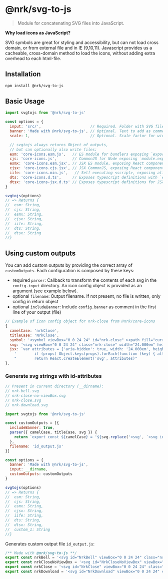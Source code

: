 # @nrk/svg-to-js
> Module for concatenating SVG files into JavaScript.

**Why load icons as JavaScript?**

SVG symbols are great for styling and accessibility, but can not load cross domain, or from external file and in IE (9,10,11). Javascript provides us a cacheable, cross-domain method to load the icons, without adding extra overhead to each html-file.

## Installation

```sh
npm install @nrk/svg-to-js
```

## Basic Usage

```js
import svgtojs from '@nrk/svg-to-js'

const options = {
  input: 'src/',                      // Required. Folder with SVG files
  banner: 'Made with @nrk/svg-to-js', // Optional. Text to add as comment in top of file
  scale: 1,                           // Optional. Scale factor for width/height attributes in em

  // svgtojs always returns Object of outputs,
  // but can optionally also write files:
  esm: 'core-icons.esm.js',   // ES module for bundlers exposing `export const iconName = '<svg...'`
  cjs: 'core-icons.js',       // CommonJS for Node exposing `module.exports = { iconName: '<svg...' }`
  esmx: 'core-icons.esm.jsx', // JSX ES module, exposing React components with `export`
  cjsx: 'core-icons.cjs.jsx', // JSX CommonJS, exposing React components with `module.exports`
  iife: 'core-icons.min.js',   // Self executing <script>, exposing all icons as symbols on page,
  dts: 'core-icons.d.ts',     // Exposes typescript definitions with `export declare const`
  dtsx: 'core-icons-jsx.d.ts' // Exposes typescript definitions for JSX with `export declare const`
}

svgtojs(options)
// => Returns {
//  esm: String,
//  cjs: String,
//  esmx: String,
//  cjsx: String,
//  iife: String,
//  dts: String,
//  dtsx: String
//}
```

## Using custom outputs

You can add custom outputs by providing the correct array of `customOutputs`. Each configuration is composed by these keys:

* required `parser`: Callback to transform the contents of each svg in the `config.input` directory. An icon config object is provided as an argument (see example below).
* optional `filename`: Output filename. If not present, no file is written, only config in return object
* optional `includeBanner`: Include `config.banner` as comment in the first line of your output (file)

```js
// Example of icon config object for nrk-close from @nrk/core-icons
{
  camelCase: 'nrkClose',
  titleCase: 'NrkClose',
  symbol: '<symbol viewBox="0 0 24 24" id="nrk-close" ><path fill="currentColor" fill-rule="evenodd" clip-rule="evenodd" d="M12 10.5858l6.2929-6.29289 1.4142 1.41421L13.4142 12l6.2929 6.2929-1.4142 1.4142L12 13.4142l-6.29288 6.2929-1.41421-1.4142L10.5858 12 4.29291 5.70712l1.41421-1.41421L12 10.5858z"/></symbol>',
  svg: '<svg viewBox="0 0 24 24" class="nrk-close" width="24.000em" height="24.000em"  aria-hidden="true" focusable="false"><path fill="currentColor" fill-rule="evenodd" clip-rule="evenodd" d="M12 10.5858l6.2929-6.29289 1.4142 1.41421L13.4142 12l6.2929 6.2929-1.4142 1.4142L12 13.4142l-6.29288 6.2929-1.41421-1.4142L10.5858 12 4.29291 5.70712l1.41421-1.41421L12 10.5858z"/></svg>',
  jsx: `var attributes = {'aria-hidden': true, width: '24.000em', height: '24.000em', viewBox: '0 0 24 24', dangerouslySetInnerHTML: {__html: '<path fill="currentColor" fill-rule="evenodd" clip-rule="evenodd" d="M12 10.5858l6.2929-6.29289 1.4142 1.41421L13.4142 12l6.2929 6.2929-1.4142 1.4142L12 13.4142l-6.29288 6.2929-1.41421-1.4142L10.5858 12 4.29291 5.70712l1.41421-1.41421L12 10.5858z"/>'}}\n` +
    '        if (props) Object.keys(props).forEach(function (key) { attributes[key] = props[key] })\n' +
    "        return React.createElement('svg', attributes)"
},
```

### Generate svg strings with id-attributes

```js
// Present in current directory (__dirname):
// nrk-bell.svg
// nrk-close-no-viewBox.svg
// nrk-close.svg
// nrk-download.svg

import svgtojs from '@nrk/svg-to-js'

const customOutputs = [{
  includeBanner: true,
  parser({ camelCase, titleCase, svg }) {
    return `export const ${camelCase} = '${svg.replace('<svg', `<svg id="${titleCase}"`)}';`
  },
  filename: 'id_output.js'
}]

const options = {
  banner: 'Made with @nrk/svg-to-js',
  input: __dirname,
  customOutputs: customOutputs
}

svgtojs(options)
// => Returns {
//  esm: String,
//  cjs: String,
//  esmx: String,
//  cjsx: String,
//  iife: String,
//  dts: String,
//  dtsx: String,
//  custom_1: String
//}
```

Generates custom output file `id_output.js`:

```js
/** Made with @nrk/svg-to-js **/
export const nrkBell = '<svg id="NrkBell" viewBox="0 0 24 24" class="nrk-bell" width="24.000em" height="24.000em"  aria-hidden="true" focusable="false"><path fill="currentColor" fill-rule="evenodd" clip-rule="evenodd" d="M13 1h-2v1.05475C7.86324 2.40036 5 4.38211 5 8v8.5L3 18v2h18v-2l-2-1.5V8c0-3.61788-2.8632-5.59963-6-5.94525V1zm1 20H9.99999c0 1.1046.89541 2 2.00001 2s2-.8954 2-2zM11.9974 4h.0052c1.3984.00051 2.6978.40515 3.5978 1.09086C16.4454 5.73464 17 6.65971 17 8v9.5l.6667.5H6.33333L7 17.5V8c0-1.34029.55463-2.26536 1.39959-2.90914.9-.68571 2.19941-1.09035 3.59781-1.09086z"/></svg>';
export const nrkCloseNoViewBox = '<svg id="NrkCloseNoViewBox" viewBox="0 0 15 15" class="nrk-close-no-viewBox" width="15.000em" height="15.000em"  aria-hidden="true" focusable="false"><path stroke="currentColor" stroke-linecap="round" d="M2 2l11 11M2 13L13 2"/></svg>';
export const nrkClose = '<svg id="NrkClose" viewBox="0 0 24 24" class="nrk-close" width="24.000em" height="24.000em"  aria-hidden="true" focusable="false"><path fill="currentColor" fill-rule="evenodd" clip-rule="evenodd" d="M12 10.5858l6.2929-6.29289 1.4142 1.41421L13.4142 12l6.2929 6.2929-1.4142 1.4142L12 13.4142l-6.29288 6.2929-1.41421-1.4142L10.5858 12 4.29291 5.70712l1.41421-1.41421L12 10.5858z"/></svg>';
export const nrkDownload = '<svg id="NrkDownload" viewBox="0 0 24 24" class="nrk-download" width="24.000em" height="24.000em" fill="currentColor" aria-hidden="true" focusable="false"><path d="M13 2h-2v15.1l-7-4.4V15l8 5 8-5v-2.3l-7 4.4V2Z"/><path d="M4 22h16v2H4z" opacity=".5"/></svg>';

```
